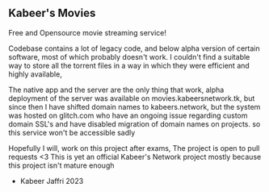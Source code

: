 
## Kabeer's Movies
Free and Opensource movie streaming service!

Codebase contains a lot of legacy code, and below alpha version of certain software, most of which probably doesn't work.
I couldn't find a suitable way to store all the torrent files in a way in which they were efficient and highly available, 

The native app and the server are the only thing that work, alpha deployment of the server was available on movies.kabeersnetwork.tk, but since then I have shifted domain names to kabeers.network, but the system was hosted on glitch.com who have an ongoing issue regarding custom domain SSL's and have disabled migration of domain names on projects. so this service won't be accessible sadly

Hopefully I will, work on this project after exams, The project is open to pull requests <3
This is yet an official Kabeer's Network project mostly because this project isn't mature enough

- Kabeer Jaffri 2023